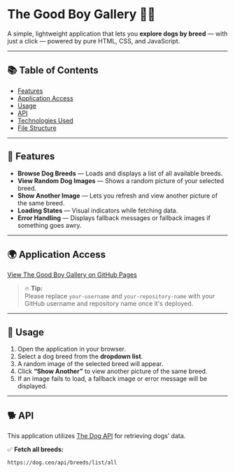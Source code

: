 # The Good Boy Gallery 🐶✨

A simple, lightweight application that lets you **explore dogs by breed** — with just a click — powered by pure HTML, CSS, and JavaScript.

---

## 📚 Table of Contents

- [Features](#features)
- [Application Access](#application-access)
- [Usage](#usage)
- [API](#api)
- [Technologies Used](#technologies-used)
- [File Structure](#file-structure)

---

## 🦮 Features

- **Browse Dog Breeds** — Loads and displays a list of all available breeds.
- **View Random Dog Images** — Shows a random picture of your selected breed.
- **Show Another Image** — Lets you refresh and view another picture of the same breed.
- **Loading States** — Visual indicators while fetching data.
- **Error Handling** — Displays fallback messages or fallback images if something goes awry.

---

## 🌍 Application Access

[View The Good Boy Gallery on GitHub Pages](https://your-username.github.io/your-repository-name/)  

> 🔥 **Tip:**  
> Please replace `your-username` and `your-repository-name` with your GitHub username and repository name once it's deployed.

---

## 🔮 Usage

1. Open the application in your browser.
2. Select a dog breed from the **dropdown list**.
3. A random image of the selected breed will appear.
4. Click **“Show Another”** to view another picture of the same breed.
5. If an image fails to load, a fallback image or error message will be displayed.

---

## 🐕 API

This application utilizes [The Dog API](https://dog.ceo/) for retrieving dogs’ data.

✅ **Fetch all breeds:**  
```bash
https://dog.ceo/api/breeds/list/all
